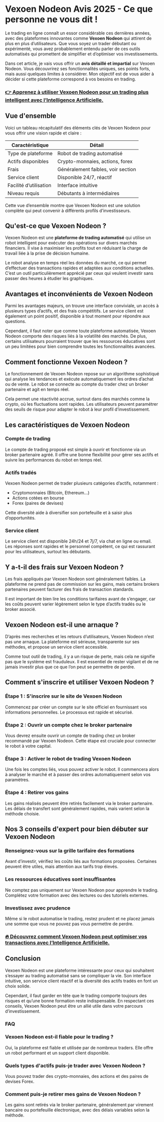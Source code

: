 # Vexoen Nodeon Avis 2025 - Ce que personne ne vous dit !
 

Le trading en ligne connaît un essor considérable ces dernières années, avec des plateformes innovantes comme **Vexoen Nodeon** qui attirent de plus en plus d’utilisateurs. Que vous soyez un trader débutant ou expérimenté, vous avez probablement entendu parler de ces outils automatisés qui promettent de simplifier et d’optimiser vos investissements.

Dans cet article, je vais vous offrir un **avis détaillé et impartial** sur Vexoen Nodeon. Vous découvrirez ses fonctionnalités uniques, ses points forts, mais aussi quelques limites à considérer. Mon objectif est de vous aider à décider si cette plateforme correspond à vos besoins en trading.

### [👉 Apprenez à utiliser Vexoen Nodeon pour un trading plus intelligent avec l’Intelligence Artificielle.](https://t.co/GcGbWTyucG)
## Vue d'ensemble

Voici un tableau récapitulatif des éléments clés de Vexoen Nodeon pour vous offrir une vision rapide et claire :

| Caractéristique           | Détail                              |
|--------------------------|-----------------------------------|
| Type de plateforme       | Robot de trading automatisé       |
| Actifs disponibles       | Crypto-monnaies, actions, forex   |
| Frais                    | Généralement faibles, voir section |
| Service client           | Disponible 24/7, réactif           |
| Facilité d’utilisation   | Interface intuitive                |
| Niveau requis            | Débutants à intermédiaires         |

Cette vue d’ensemble montre que Vexoen Nodeon est une solution complète qui peut convenir à différents profils d’investisseurs.

## Qu'est-ce que Vexoen Nodeon ?

Vexoen Nodeon est une **plateforme de trading automatisé** qui utilise un robot intelligent pour exécuter des opérations sur divers marchés financiers. Il vise à maximiser les profits tout en réduisant la charge de travail liée à la prise de décision humaine.

Le robot analyse en temps réel les données du marché, ce qui permet d’effectuer des transactions rapides et adaptées aux conditions actuelles. C’est un outil particulièrement apprécié par ceux qui veulent investir sans passer des heures à étudier les graphiques.

## Avantages et inconvénients de Vexoen Nodeon

Parmi les avantages majeurs, on trouve une interface conviviale, un accès à plusieurs types d’actifs, et des frais compétitifs. Le service client est également un point positif, disponible à tout moment pour répondre aux questions.

Cependant, il faut noter que comme toute plateforme automatisée, Vexoen Nodeon comporte des risques liés à la volatilité des marchés. De plus, certains utilisateurs pourraient trouver que les ressources éducatives sont un peu limitées pour bien comprendre toutes les fonctionnalités avancées.

## Comment fonctionne Vexoen Nodeon ?

Le fonctionnement de Vexoen Nodeon repose sur un algorithme sophistiqué qui analyse les tendances et exécute automatiquement les ordres d’achat ou de vente. Le robot se connecte au compte du trader chez un broker partenaire et agit en temps réel.

Cela permet une réactivité accrue, surtout dans des marchés comme la crypto, où les fluctuations sont rapides. Les utilisateurs peuvent paramétrer des seuils de risque pour adapter le robot à leur profil d’investissement.

## Les caractéristiques de Vexoen Nodeon

### Compte de trading

Le compte de trading proposé est simple à ouvrir et fonctionne via un broker partenaire agréé. Il offre une bonne flexibilité pour gérer ses actifs et suivre les performances du robot en temps réel.

### Actifs tradés

Vexoen Nodeon permet de trader plusieurs catégories d’actifs, notamment :

- Cryptomonnaies (Bitcoin, Ethereum…)
- Actions cotées en bourse
- Forex (paires de devises)

Cette diversité aide à diversifier son portefeuille et à saisir plus d’opportunités.

### Service client

Le service client est disponible 24h/24 et 7j/7, via chat en ligne ou email. Les réponses sont rapides et le personnel compétent, ce qui est rassurant pour les utilisateurs, surtout les débutants.

## Y a-t-il des frais sur Vexoen Nodeon ?

Les frais appliqués par Vexoen Nodeon sont généralement faibles. La plateforme ne prend pas de commission sur les gains, mais certains brokers partenaires peuvent facturer des frais de transaction standards.

Il est important de bien lire les conditions tarifaires avant de s’engager, car les coûts peuvent varier légèrement selon le type d’actifs tradés ou le broker associé.

## Vexoen Nodeon est-il une arnaque ?

D’après mes recherches et les retours d’utilisateurs, Vexoen Nodeon n’est pas une arnaque. La plateforme est sérieuse, transparente sur ses méthodes, et propose un service client accessible.

Comme tout outil de trading, il y a un risque de perte, mais cela ne signifie pas que le système est frauduleux. Il est essentiel de rester vigilant et de ne jamais investir plus que ce que l’on peut se permettre de perdre.

## Comment s'inscrire et utiliser Vexoen Nodeon ?

### Étape 1 : S'inscrire sur le site de Vexoen Nodeon

Commencez par créer un compte sur le site officiel en fournissant vos informations personnelles. Le processus est rapide et sécurisé.

### Étape 2 : Ouvrir un compte chez le broker partenaire

Vous devrez ensuite ouvrir un compte de trading chez un broker recommandé par Vexoen Nodeon. Cette étape est cruciale pour connecter le robot à votre capital.

### Étape 3 : Activer le robot de trading Vexoen Nodeon

Une fois les comptes liés, vous pouvez activer le robot. Il commencera alors à analyser le marché et à passer des ordres automatiquement selon vos paramètres.

### Étape 4 : Retirer vos gains

Les gains réalisés peuvent être retirés facilement via le broker partenaire. Les délais de transfert sont généralement rapides, mais varient selon la méthode choisie.

## Nos 3 conseils d'expert pour bien débuter sur Vexoen Nodeon

### Renseignez-vous sur la grille tarifaire des formations

Avant d’investir, vérifiez les coûts liés aux formations proposées. Certaines peuvent être utiles, mais attention aux tarifs trop élevés.

### Les ressources éducatives sont insuffisantes

Ne comptez pas uniquement sur Vexoen Nodeon pour apprendre le trading. Complétez votre formation avec des lectures ou des tutoriels externes.

### Investissez avec prudence

Même si le robot automatise le trading, restez prudent et ne placez jamais une somme que vous ne pouvez pas vous permettre de perdre.

### [🔥 Découvrez comment Vexoen Nodeon peut optimiser vos transactions avec l’Intelligence Artificielle.](https://t.co/GcGbWTyucG)
## Conclusion

Vexoen Nodeon est une plateforme intéressante pour ceux qui souhaitent s’essayer au trading automatisé sans se compliquer la vie. Son interface intuitive, son service client réactif et la diversité des actifs tradés en font un choix solide.

Cependant, il faut garder en tête que le trading comporte toujours des risques et qu’une bonne formation reste indispensable. En respectant ces conseils, Vexoen Nodeon peut être un allié utile dans votre parcours d’investissement.

### FAQ

### Vexoen Nodeon est-il fiable pour le trading ?

Oui, la plateforme est fiable et utilisée par de nombreux traders. Elle offre un robot performant et un support client disponible.

### Quels types d'actifs puis-je trader avec Vexoen Nodeon ?

Vous pouvez trader des crypto-monnaies, des actions et des paires de devises Forex.

### Comment puis-je retirer mes gains de Vexoen Nodeon ?

Les gains sont retirés via le broker partenaire, généralement par virement bancaire ou portefeuille électronique, avec des délais variables selon la méthode.